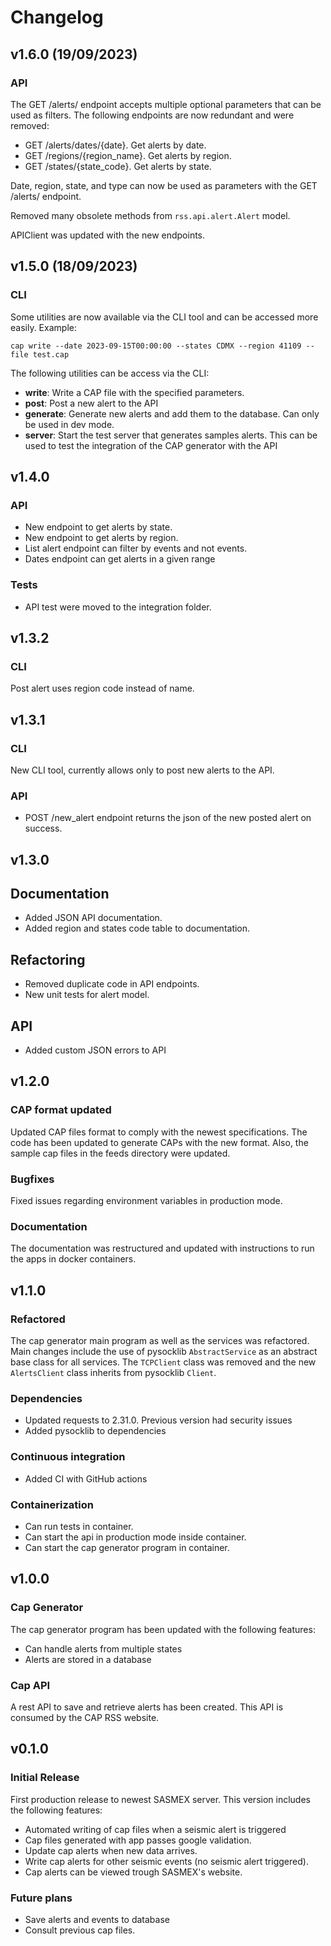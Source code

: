# Changelog

## v1.6.0 (19/09/2023)

### API
The GET /alerts/ endpoint accepts multiple optional parameters that can be used as filters.
The following endpoints are now redundant and were removed:
- GET /alerts/dates/{date}. Get alerts by date.
- GET /regions/{region_name}. Get alerts by region.
- GET /states/{state_code}. Get alerts by state.

Date, region, state, and type can now be used as parameters with the GET /alerts/ endpoint.

Removed many obsolete methods from `rss.api.alert.Alert` model.

APIClient was updated with the new endpoints.

## v1.5.0 (18/09/2023)

### CLI
Some utilities are now available via the CLI tool and can be accessed more easily. Example:

```shell
cap write --date 2023-09-15T00:00:00 --states CDMX --region 41109 --file test.cap
```

The following utilities can be access via the CLI:
- **write**: Write a CAP file with the specified parameters.
- **post**: Post a new alert to the API
- **generate**: Generate new alerts and add them to the database. Can only be used in dev mode.
- **server**: Start the test server that generates samples alerts. This can be used to test the integration of the CAP generator with the API

## v1.4.0

### API
- New endpoint to get alerts by state.
- New endpoint to get alerts by region.
- List alert endpoint can filter by events and not events.
- Dates endpoint can get alerts in a given range

### Tests
- API test were moved to the integration folder.

## v1.3.2

### CLI
Post alert uses region code instead of name.

## v1.3.1

### CLI

New CLI tool, currently allows only to post new alerts to the API.

### API

- POST /new_alert endpoint returns the json of the new posted alert on success.

## v1.3.0

## Documentation

- Added JSON API documentation.
- Added region and states code table to documentation.

## Refactoring

- Removed duplicate code in API endpoints.
- New unit tests for alert model.

## API

- Added custom JSON errors to API

## v1.2.0

### CAP format updated

Updated CAP files format to comply with the newest specifications. The code has been updated
to generate CAPs with the new format. Also, the sample cap files in the feeds directory were updated.

### Bugfixes
Fixed issues regarding environment variables in production mode.

### Documentation
The documentation was restructured and updated with instructions to run the apps in docker
containers.

## v1.1.0

### Refactored
The cap generator main program as well as the services was refactored. Main changes
include the use of pysocklib `AbstractService` as an abstract base class for all services.
The `TCPClient` class was removed and the new `AlertsClient` class inherits from pysocklib
`Client`. 

### Dependencies
- Updated requests to 2.31.0. Previous version had security issues
- Added pysocklib to dependencies

### Continuous integration
- Added CI with GitHub actions

### Containerization
- Can run tests in container.
- Can start the api in production mode inside container.
- Can start the cap generator program in container.

## v1.0.0

### Cap Generator

The cap generator program has been updated with the following features:

- Can handle alerts from multiple states
- Alerts are stored in a database

### Cap API

A rest API to save and retrieve alerts has been created. This API is consumed by the CAP RSS website.

## v0.1.0

### Initial Release

First production release to newest SASMEX server. This version includes the following features:

- Automated writing of cap files when a seismic alert is triggered
- Cap files generated with app passes google validation.
- Update cap alerts when new data arrives.
- Write cap alerts for other seismic events (no seismic alert triggered).
- Cap alerts can be viewed trough SASMEX's website.

### Future plans

- Save alerts and events to database
- Consult previous cap files.

